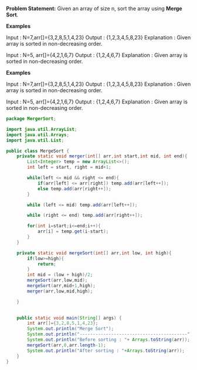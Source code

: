 **Problem Statement:** Given an array of size n, sort the array using **Merge Sort**.

**Examples**

Input : N=7,arr[]={3,2,8,5,1,4,23}
Output : {1,2,3,4,5,8,23}
Explanation : Given array is sorted in non-decreasing order.

Input : N=5, arr[]={4,2,1,6,7}
Output : {1,2,4,6,7}
Explanation : Given array is sorted in non-decreasing order.
            

**Examples**

Input : N=7,arr[]={3,2,8,5,1,4,23}
Output : {1,2,3,4,5,8,23}
Explanation : Given array is sorted in non-decreasing order.

Input : N=5, arr[]={4,2,1,6,7}
Output : {1,2,4,6,7}
Explanation : Given array is sorted in non-decreasing order.

```java
package MergerSort;

import java.util.ArrayList;
import java.util.Arrays;
import java.util.List;

public class MergeSort {
    private static void merger(int[] arr,int start,int mid, int end){
        List<Integer> temp = new ArrayList<>();
        int left = start, right = mid+1;

        while(left <= mid && right <= end){
            if(arr[left] <= arr[right]) temp.add(arr[left++]);
            else temp.add(arr[right++]);
        }

        while (left <= mid) temp.add(arr[left++]);

        while (right <= end) temp.add(arr[right++]);

        for(int i=start;i<=end;i++){
            arr[i] = temp.get(i-start);
        }
    }

    private static void mergeSort(int[] arr,int low, int high){
        if(low>=high){
            return;
        }
        int mid = (low + high)/2;
        mergeSort(arr,low,mid);
        mergeSort(arr,mid+1,high);
        merger(arr,low,mid,high);

    }

    
    public static void main(String[] args) {
        int arr[]={3,2,8,5,1,4,23};
        System.out.println("Merge Sort");
        System.out.println("-----------------------------------------");
        System.out.println("Before sorting : "+ Arrays.toString(arr));
        mergeSort(arr,0,arr.length-1);
        System.out.println("After sorting : "+Arrays.toString(arr));
    }
}


```